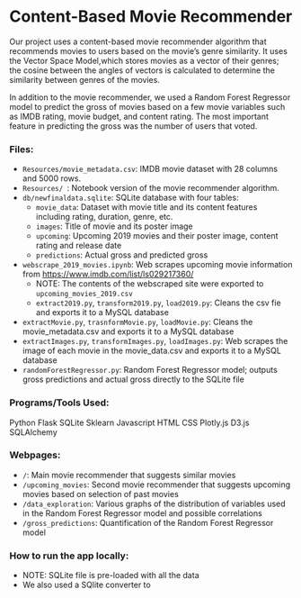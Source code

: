 # Content-Based Movie Recommender

Our project uses a content-based movie recommender algorithm that recommends movies to users based on the movie’s genre similarity. It uses the Vector Space Model,which stores movies as a vector of their genres; the cosine between the angles of vectors is calculated to determine the similarity between genres of the movies. 

In addition to the movie recommender, we used a Random Forest Regressor model to predict the gross of movies based on a few movie variables such as IMDB rating, movie budget, and content rating. The most important feature in predicting the gross was the number of users that voted.

### Files:
* `Resources/movie_metadata.csv`: IMDB movie dataset with 28 columns and 5000 rows.
* `Resources/ `: Notebook version of the movie recommender algorithm. 
* `db/newfinaldata.sqlite`: SQLite database with four tables:
    * `movie_data`: Dataset with movie title and its content features including rating, duration, genre, etc.
    * `images`: Title of movie and its poster image
    * `upcoming`: Upcoming 2019 movies and their poster image, content rating and release date
    * `predictions`: Actual gross and predicted gross
* `webscrape_2019_movies.ipynb`: Web scrapes upcoming movie information from https://www.imdb.com/list/ls029217360/
    * NOTE: The contents of the webscraped site were exported to `upcoming_movies_2019.csv`
    * `extract2019.py`, `transform2019.py`, `load2019.py`: Cleans the csv fie and exports it to a MySQL database
* `extractMovie.py`, `trasnformMovie.py`, `loadMovie.py`: Cleans the movie_metadata.csv and exports it to a MySQL database
* `extractImages.py`, `transformImages.py`, `loadImages.py`: Web scrapes the image of each movie in the movie_data.csv and exports it to a MySQL database
* `randomForestRegressor.py`: Random Forest Regressor model; outputs gross predictions and actual gross directly to the SQLite file 

### Programs/Tools Used:
Python Flask
SQLite
Sklearn
Javascript
HTML
CSS
Plotly.js
D3.js
SQLAlchemy

### Webpages:
* `/`: Main movie recommender that suggests similar movies
* `/upcoming_movies`: Second movie recommender that suggests upcoming movies based on selection of past movies
* `/data_exploration`: Various graphs of the distribution of variables used in the Random Forest Regressor model and possible correlations
* `/gross_predictions`: Quantification of the Random Forest Regressor model

### How to run the app locally:
* NOTE: SQLite file is pre-loaded with all the data
* We also used a SQlite converter to 




